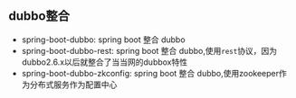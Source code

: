 
## dubbo整合


+ spring-boot-dubbo: spring boot 整合 dubbo
+ spring-boot-dubbo-rest: spring boot 整合 dubbo,使用`rest`协议，因为dubbo2.6.x以后就整合了当当网的dubbox特性
+ spring-boot-dubbo-zkconfig: spring boot 整合 dubbo,使用zookeeper作为分布式服务作为配置中心
